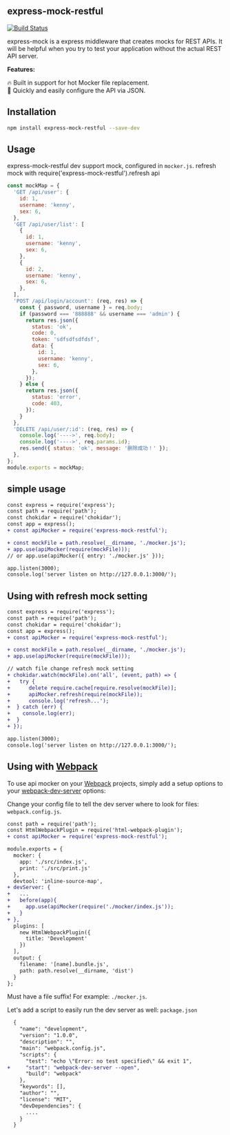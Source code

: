 ## express-mock-restful

[![Build Status](https://travis-ci.org/xuxihai123/express-mock-restful.svg?branch=master)](https://travis-ci.org/xuxihai123/express-mock-restful)

express-mock is a express middleware that creates mocks for REST APIs. It will be helpful when you try to test your application without the actual REST API server.

**Features:**

🔥 Built in support for hot Mocker file replacement.  
🚀 Quickly and easily configure the API via JSON.

## Installation

```bash
npm install express-mock-restful --save-dev
```

## Usage

express-mock-restful dev support mock, configured in `mocker.js`. refresh mock with require('express-mock-restful').refresh api

```js
const mockMap = {
  'GET /api/user': {
    id: 1,
    username: 'kenny',
    sex: 6,
  },
  'GET /api/user/list': [
    {
      id: 1,
      username: 'kenny',
      sex: 6,
    },
    {
      id: 2,
      username: 'kenny',
      sex: 6,
    },
  ],
  'POST /api/login/account': (req, res) => {
    const { password, username } = req.body;
    if (password === '888888' && username === 'admin') {
      return res.json({
        status: 'ok',
        code: 0,
        token: 'sdfsdfsdfdsf',
        data: {
          id: 1,
          username: 'kenny',
          sex: 6,
        },
      });
    } else {
      return res.json({
        status: 'error',
        code: 403,
      });
    }
  },
  'DELETE /api/user/:id': (req, res) => {
    console.log('---->', req.body);
    console.log('---->', req.params.id);
    res.send({ status: 'ok', message: '删除成功！' });
  },
};
module.exports = mockMap;
```

## simple usage

```diff
const express = require('express');
const path = require('path');
const chokidar = require('chokidar');
const app = express();
+ const apiMocker = require('express-mock-restful');

+ const mockFile = path.resolve(__dirname, './mocker.js');
+ app.use(apiMocker(require(mockFile)));
// or app.use(apiMocker({ entry: './mocker.js' }));

app.listen(3000);
console.log('server listen on http://127.0.0.1:3000/');
```

## Using with refresh mock setting

```diff
const express = require('express');
const path = require('path');
const chokidar = require('chokidar');
const app = express();
+ const apiMocker = require('express-mock-restful');

+ const mockFile = path.resolve(__dirname, './mocker.js');
+ app.use(apiMocker(require(mockFile)));

// watch file change refresh mock setting
+ chokidar.watch(mockFile).on('all', (event, path) => {
+   try {
+      delete require.cache[require.resolve(mockFile)];
+      apiMocker.refresh(require(mockFile));
+      console.log('refresh...');
+  } catch (err) {
+    console.log(err);
+  }
+ });

app.listen(3000);
console.log('server listen on http://127.0.0.1:3000/');
```

## Using with [Webpack](https://github.com/webpack/webpack)

To use api mocker on your [Webpack](https://github.com/webpack/webpack) projects, simply add a setup options to your [webpack-dev-server](https://github.com/webpack/webpack-dev-server) options:

Change your config file to tell the dev server where to look for files: `webpack.config.js`.

```diff
const path = require('path');
const HtmlWebpackPlugin = require('html-webpack-plugin');
+ const apiMocker = require('express-mock-restful');

module.exports = {
  mocker: {
    app: './src/index.js',
    print: './src/print.js'
  },
  devtool: 'inline-source-map',
+ devServer: {
+   ...
+   before(app){
+     app.use(apiMocker(require('./mocker/index.js'));
+   }
+ },
  plugins: [
    new HtmlWebpackPlugin({
      title: 'Development'
    })
  ],
  output: {
    filename: '[name].bundle.js',
    path: path.resolve(__dirname, 'dist')
  }
};
```

Must have a file suffix! For example: `./mocker.js`.

Let's add a script to easily run the dev server as well: `package.json`

```diff
  {
    "name": "development",
    "version": "1.0.0",
    "description": "",
    "main": "webpack.config.js",
    "scripts": {
      "test": "echo \"Error: no test specified\" && exit 1",
+     "start": "webpack-dev-server --open",
      "build": "webpack"
    },
    "keywords": [],
    "author": "",
    "license": "MIT",
    "devDependencies": {
      ....
    }
  }
```
